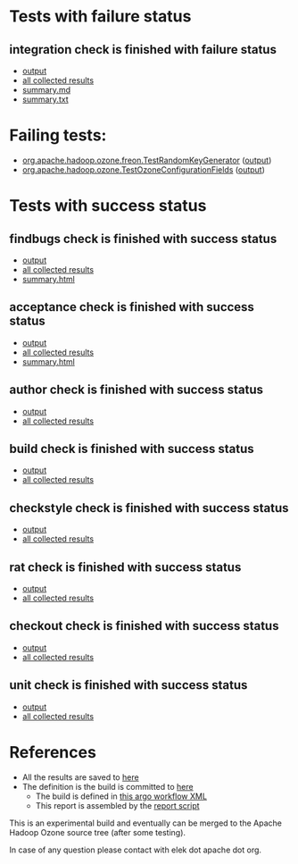 # Tests with failure status

## integration check is finished with failure status

   * [output](https://raw.githubusercontent.com/elek/ozone-ci-03/master/pr/pr-hdds-2329-pipelines-hwxnd/integration/output.log)
   * [all collected results](https://github.com/elek/ozone-ci-03/tree/master/pr/pr-hdds-2329-pipelines-hwxnd/integration)
   * [summary.md](https://github.com/elek/ozone-ci-03/tree/master/pr/pr-hdds-2329-pipelines-hwxnd/integration/summary.md)
   * [summary.txt](https://github.com/elek/ozone-ci-03/tree/master/pr/pr-hdds-2329-pipelines-hwxnd/integration/summary.txt)

# Failing tests: 

 * [org.apache.hadoop.ozone.freon.TestRandomKeyGenerator](hadoop-ozone/tools/org.apache.hadoop.ozone.freon.TestRandomKeyGenerator.txt) ([output](hadoop-ozone/tools/org.apache.hadoop.ozone.freon.TestRandomKeyGenerator-output.txt))
 * [org.apache.hadoop.ozone.TestOzoneConfigurationFields](hadoop-ozone/integration-test/org.apache.hadoop.ozone.TestOzoneConfigurationFields.txt) ([output](hadoop-ozone/integration-test/org.apache.hadoop.ozone.TestOzoneConfigurationFields-output.txt))


# Tests with success status

## findbugs check is finished with success status

   * [output](https://raw.githubusercontent.com/elek/ozone-ci-03/master/pr/pr-hdds-2329-pipelines-hwxnd/findbugs/output.log)
   * [all collected results](https://github.com/elek/ozone-ci-03/tree/master/pr/pr-hdds-2329-pipelines-hwxnd/findbugs)
   * [summary.html](https://elek.github.io/ozone-ci-03/pr/pr-hdds-2329-pipelines-hwxnd/findbugs/summary.html)


## acceptance check is finished with success status

   * [output](https://raw.githubusercontent.com/elek/ozone-ci-03/master/pr/pr-hdds-2329-pipelines-hwxnd/acceptance/output.log)
   * [all collected results](https://github.com/elek/ozone-ci-03/tree/master/pr/pr-hdds-2329-pipelines-hwxnd/acceptance)
   * [summary.html](https://elek.github.io/ozone-ci-03/pr/pr-hdds-2329-pipelines-hwxnd/acceptance/summary.html)


## author check is finished with success status

   * [output](https://raw.githubusercontent.com/elek/ozone-ci-03/master/pr/pr-hdds-2329-pipelines-hwxnd/author/output.log)
   * [all collected results](https://github.com/elek/ozone-ci-03/tree/master/pr/pr-hdds-2329-pipelines-hwxnd/author)


## build check is finished with success status

   * [output](https://raw.githubusercontent.com/elek/ozone-ci-03/master/pr/pr-hdds-2329-pipelines-hwxnd/build/output.log)
   * [all collected results](https://github.com/elek/ozone-ci-03/tree/master/pr/pr-hdds-2329-pipelines-hwxnd/build)


## checkstyle check is finished with success status

   * [output](https://raw.githubusercontent.com/elek/ozone-ci-03/master/pr/pr-hdds-2329-pipelines-hwxnd/checkstyle/output.log)
   * [all collected results](https://github.com/elek/ozone-ci-03/tree/master/pr/pr-hdds-2329-pipelines-hwxnd/checkstyle)


## rat check is finished with success status

   * [output](https://raw.githubusercontent.com/elek/ozone-ci-03/master/pr/pr-hdds-2329-pipelines-hwxnd/rat/output.log)
   * [all collected results](https://github.com/elek/ozone-ci-03/tree/master/pr/pr-hdds-2329-pipelines-hwxnd/rat)


## checkout check is finished with success status

   * [output](https://raw.githubusercontent.com/elek/ozone-ci-03/master/pr/pr-hdds-2329-pipelines-hwxnd/checkout/output.log)
   * [all collected results](https://github.com/elek/ozone-ci-03/tree/master/pr/pr-hdds-2329-pipelines-hwxnd/checkout)


## unit check is finished with success status

   * [output](https://raw.githubusercontent.com/elek/ozone-ci-03/master/pr/pr-hdds-2329-pipelines-hwxnd/unit/output.log)
   * [all collected results](https://github.com/elek/ozone-ci-03/tree/master/pr/pr-hdds-2329-pipelines-hwxnd/unit)




# References

 * All the results are saved to [here](https://github.com/elek/ozone-ci-03/tree/master/pr/pr-hdds-2329-pipelines-hwxnd/)
 * The definition is the build is committed to [here](https://github.com/elek/argo-ozone)
    * The build is defined in [this argo workflow XML](https://github.com/elek/argo-ozone/blob/master/ozone-build.yaml)
    * This report is assembled by the [report script](https://github.com/elek/argo-ozone/blob/master/scripts/report.sh)

This is an experimental build and eventually can be merged to the Apache Hadoop Ozone source tree (after some testing).

In case of any question please contact with elek dot apache dot org.
